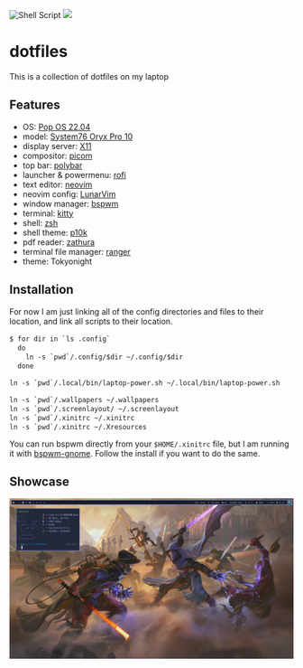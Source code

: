 ![Shell Script](https://img.shields.io/badge/shell_script-%23121011.svg) 
![](https://img.shields.io/github/last-commit/nhudson/dotfiles)

# dotfiles

This is a collection of dotfiles on my laptop

## Features
- OS: [Pop OS 22.04](https://pop.system76.com/)
- model: [System76 Oryx Pro 10](https://system76.com/laptops/oryx)
- display server: [X11](https://www.x.org/wiki/)
- compositor: [picom](https://github.com/yshui/picom)
- top bar: [polybar](https://github.com/polybar/polybar)
- launcher & powermenu: [rofi](https://github.com/davatorium/rofi)
- text editor: [neovim](https://neovim.io/)
- neovim config: [LunarVim](https://github.com/nhudson/lvim)
- window manager: [bspwm](https://github.com/baskerville/bspwm)
- terminal: [kitty](https://github.com/kovidgoyal/kitty)
- shell: [zsh](https://www.zsh.org/)
- shell theme: [p10k](https://github.com/romkatv/powerlevel10k)
- pdf reader: [zathura](https://pwmt.org/projects/zathura/)
- terminal file manager: [ranger](https://github.com/ranger/ranger)
- theme: Tokyonight

## Installation

For now I am just linking all of the config directories and files to their 
location, and link all scripts to their location.

```shell
$ for dir in `ls .config`
  do
    ln -s `pwd`/.config/$dir ~/.config/$dir
  done
```

```shell
ln -s `pwd`/.local/bin/laptop-power.sh ~/.local/bin/laptop-power.sh
```

```shell
ln -s `pwd`/.wallpapers ~/.wallpapers
ln -s `pwd`/.screenlayout/ ~/.screenlayout
ln -s `pwd`/.xinitrc ~/.xinitrc
ln -s `pwd`/.xinitrc ~/.Xresources
```

You can run bspwm directly from your `$HOME/.xinitrc` file, but I am running it
with [bspwm-gnome](https://github.com/simrat39/bspwm-gnome).  Follow the install
if you want to do the same.

## Showcase

![screenshot](/img/screenshot.png)
